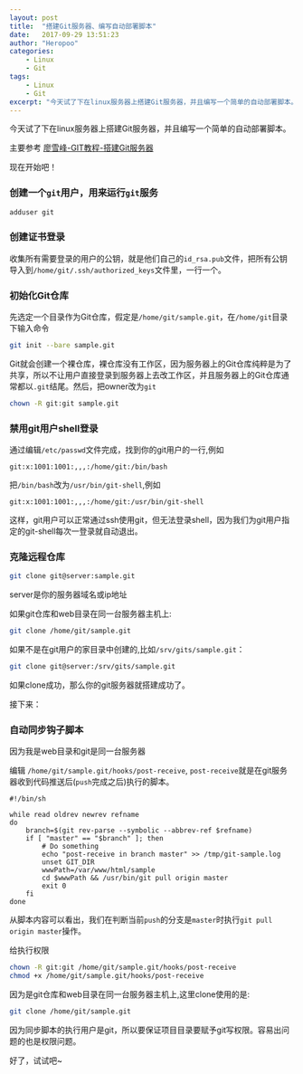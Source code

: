 ```yaml
---
layout: post
title:  "搭建Git服务器、编写自动部署脚本"
date:   2017-09-29 13:51:23
author: "Heropoo"
categories: 
    - Linux
    - Git
tags:
    - Linux
    - Git 
excerpt: "今天试了下在linux服务器上搭建Git服务器，并且编写一个简单的自动部署脚本。"
---
```

今天试了下在linux服务器上搭建Git服务器，并且编写一个简单的自动部署脚本。

主要参考 [廖雪峰-GIT教程-搭建Git服务器](https://www.liaoxuefeng.com/wiki/0013739516305929606dd18361248578c67b8067c8c017b000/00137583770360579bc4b458f044ce7afed3df579123eca000)

现在开始吧！

### 创建一个`git`用户，用来运行`git`服务
```sh
adduser git
```

### 创建证书登录
收集所有需要登录的用户的公钥，就是他们自己的`id_rsa.pub`文件，把所有公钥导入到`/home/git/.ssh/authorized_keys`文件里，一行一个。

### 初始化Git仓库
先选定一个目录作为Git仓库，假定是`/home/git/sample.git`，在`/home/git`目录下输入命令
```sh
git init --bare sample.git
```
Git就会创建一个裸仓库，裸仓库没有工作区，因为服务器上的Git仓库纯粹是为了共享，所以不让用户直接登录到服务器上去改工作区，并且服务器上的Git仓库通常都以`.git`结尾。然后，把owner改为`git`
```sh
chown -R git:git sample.git
```

### 禁用git用户shell登录
通过编辑`/etc/passwd`文件完成，找到你的git用户的一行,例如
```
git:x:1001:1001:,,,:/home/git:/bin/bash
```
把`/bin/bash`改为`/usr/bin/git-shell`,例如
```
git:x:1001:1001:,,,:/home/git:/usr/bin/git-shell
```
这样，git用户可以正常通过ssh使用git，但无法登录shell，因为我们为git用户指定的git-shell每次一登录就自动退出。
### 克隆远程仓库

```sh
git clone git@server:sample.git
```
server是你的服务器域名或ip地址

如果git仓库和web目录在同一台服务器主机上:
```sh
git clone /home/git/sample.git
```

如果不是在git用户的家目录中创建的,比如`/srv/gits/sample.git`：
```sh
git clone git@server:/srv/gits/sample.git
```

如果clone成功，那么你的git服务器就搭建成功了。

接下来：

### 自动同步钩子脚本

因为我是web目录和git是同一台服务器

编辑 `/home/git/sample.git/hooks/post-receive`, `post-receive`就是在git服务器收到代码推送后(`push`完成之后)执行的脚本。
```
#!/bin/sh

while read oldrev newrev refname
do
    branch=$(git rev-parse --symbolic --abbrev-ref $refname)
    if [ "master" == "$branch" ]; then
        # Do something
        echo "post-receive in branch master" >> /tmp/git-sample.log
        unset GIT_DIR
        wwwPath=/var/www/html/sample
        cd $wwwPath && /usr/bin/git pull origin master
        exit 0
    fi
done
```
从脚本内容可以看出，我们在判断当前`push`的分支是`master`时执行`git pull origin master`操作。

给执行权限
```sh
chown -R git:git /home/git/sample.git/hooks/post-receive
chmod +x /home/git/sample.git/hooks/post-receive
```

因为是git仓库和web目录在同一台服务器主机上,这里clone使用的是:
```sh
git clone /home/git/sample.git
```
因为同步脚本的执行用户是git，所以要保证项目目录要赋予git写权限。容易出问题的也是权限问题。

好了，试试吧~
